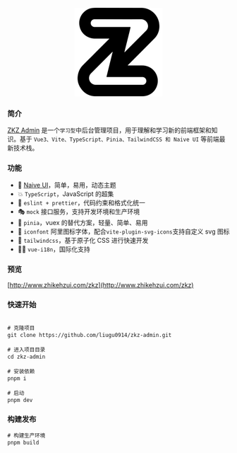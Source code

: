 <p align="center">
  <a href="https://github.com/liugu0914/zkz-admin">
    <img alt="ZKZ Admin Logo" width="200" src="./src/assets/svg/logo.svg">
  </a>
</p>

### 简介

[ZKZ Admin](https://github.com/liugu0914/zkz-admin) 是一个`学习型`中后台管理项目，用于理解和学习新的前端框架和知识。基于 `Vue3、Vite、TypeScript、Pinia、TailwindCSS 和 Naive UI` 等前端最新技术栈。

### 功能

- 🌟 [Naive UI](https://www.naiveui.com)，简单，易用，动态主题
- 💥 `TypeScript`，JavaScript 的超集
- 🚀 `eslint + prettier`，代码约束和格式化统一
- 🎭 `mock` 接口服务，支持开发环境和生产环境
- 🍍 `pinia`，vuex 的替代方案，轻量、简单、易用
- 🎉 `iconfont` 阿里图标字体，配合`vite-plugin-svg-icons`支持自定义 svg 图标
- 🎨 `tailwindcss`，基于原子化 CSS 进行快速开发
- 🏳‍🌈 `vue-i18n`，国际化支持

### 预览

[http://www.zhikehzui.com/zkz](http://www.zhikehzui.com/zkz)

### 快速开始

```shell

# 克隆项目
git clone https://github.com/liugu0914/zkz-admin.git

# 进入项目目录
cd zkz-admin

# 安装依赖
pnpm i

# 启动
pnpm dev
```

### 构建发布

```shell
# 构建生产环境
pnpm build
```
